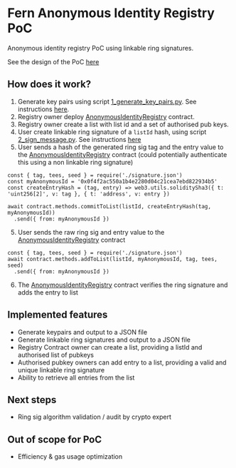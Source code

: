 # Fern Anonymous Identity Registry PoC
Anonymous identity registry PoC using linkable ring signatures.

See the design of the PoC [here](https://github.com/appliedblockchain/fern-research/blob/master/experiments/solcrypto-python/README.md)

## How does it work?
1. Generate key pairs using script [1_generate_key_pairs.py](lib/1_generate_key_pairs.py). See instructions [here](lib/README.md).
2. Registry owner deploy [AnonymousIdentityRegistry](truffle/contracts/AnonymousIdentityRegistry.sol) contract.
3. Registry owner create a list with list id and a set of authorised pub keys.
3. User create linkable ring signature of a `listId` hash, using script [2_sign_message.py](lib/2_sign_message.py). See instructions [here](lib/README.md)
4. User sends a hash of the generated ring sig tag and the entry value to the [AnonymousIdentityRegistry](truffle/contracts/AnonymousIdentityRegistry.sol) contract (could potentially authenticate this using a non linkable ring signature)
```
const { tag, tees, seed } = require('./signature.json')
const myAnonymousId = '0x0f4f2ac550a1b4e2280d04c21cea7ebd822934b5'
const createEntryHash = (tag, entry) => web3.utils.soliditySha3({ t: 'uint256[2]', v: tag }, { t: 'address', v: entry })

await contract.methods.commitToList(listId, createEntryHash(tag, myAnonymousId))
  .send({ from: myAnonymousId })
```
5. User sends the raw ring sig and entry value to the [AnonymousIdentityRegistry](truffle/contracts/AnonymousIdentityRegistry.sol#) contract
```
const { tag, tees, seed } = require('./signature.json')
await contract.methods.addToList(listId, myAnonymousId, tag, tees, seed)
  .send({ from: myAnonymousId })
```
6. The [AnonymousIdentityRegistry](truffle/contracts/AnonymousIdentityRegistry.sol) contract verifies the ring signature and adds the entry to list

## Implemented features
- Generate keypairs and output to a JSON file
- Generate linkable ring signatures and output to a JSON file
- Registry Contract owner can create a list, providing a listId and authorised list of pubkeys
- Authorised pubkey owners can add entry to a list, providing a valid and unique linkable ring signature
- Ability to retrieve all entries from the list

## Next steps
- Ring sig algorithm validation / audit by crypto expert

## Out of scope for PoC
- Efficiency & gas usage optimization
